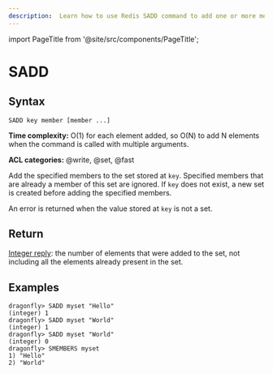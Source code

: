 ```yaml
---
description:  Learn how to use Redis SADD command to add one or more members to a set.
---
```


import PageTitle from '@site/src/components/PageTitle';

# SADD

<PageTitle title="Redis SADD Command (Documentation) | Dragonfly" />

## Syntax

    SADD key member [member ...]

**Time complexity:** O(1) for each element added, so O(N) to add N elements when the command is called with multiple arguments.

**ACL categories:** @write, @set, @fast

Add the specified members to the set stored at `key`.
Specified members that are already a member of this set are ignored.
If `key` does not exist, a new set is created before adding the specified
members.

An error is returned when the value stored at `key` is not a set.

## Return

[Integer reply](https://redis.io/docs/latest/develop/reference/protocol-spec/#integers): the number of elements that were added to the set, not including
all the elements already present in the set.

## Examples

```shell
dragonfly> SADD myset "Hello"
(integer) 1
dragonfly> SADD myset "World"
(integer) 1
dragonfly> SADD myset "World"
(integer) 0
dragonfly> SMEMBERS myset
1) "Hello"
2) "World"
```
